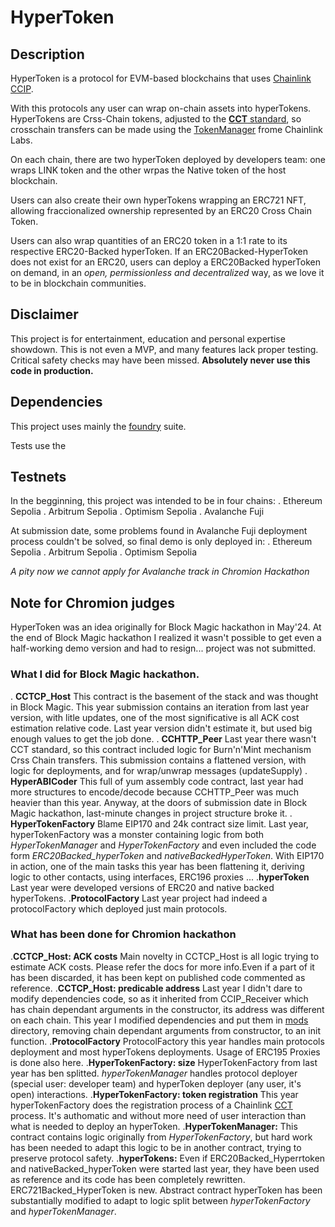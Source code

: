 # HyperToken #

## Description ##

HyperToken is a protocol for EVM-based blockchains that uses [Chainlink CCIP](https://docs.chain.link/ccip).

With  this protocols any user can wrap on-chain assets into hyperTokens. HyperTokens are Crss-Chain tokens, adjusted to the [**CCT** standard](https://docs.chain.link/ccip/concepts/cross-chain-token), so crosschain transfers can be made using the [TokenManager](https://test.tokenmanager.chain.link/) frome Chainlink Labs.

On each chain, there are two hyperToken deployed by developers team: one wraps LINK token and the other wrpas the Native token of the host blockchain.

Users can also create their own hyperTokens wrapping an ERC721 NFT, allowing fraccionalized ownership represented by an ERC20 Cross Chain Token.

Users can also wrap quantities of an ERC20 token in a 1:1 rate to its respective ERC20-Backed hyperToken. If an ERC20Backed-HyperToken does not exist for an ERC20, users can deploy a ERC20Backed hyperToken on demand, in an *open, permissionless and decentralized* way, as we love it to be in blockchain communities.

## Disclaimer ##

This project is for entertainment, education and personal expertise showdown. This is not even a MVP, and many features lack proper testing. Critical safety checks may have been missed. **Absolutely never use this code in production.**

## Dependencies ##

This project uses mainly the [foundry](https://getfoundry.sh) suite. 

Tests use the 

## Testnets ##

In the begginning, this project was intended to be in four chains:
. Ethereum Sepolia
. Arbitrum Sepolia
. Optimism Sepolia
. Avalanche Fuji

At submission date, some problems found in Avalanche Fuji deployment process couldn't be solved, so final demo is only deployed in:
. Ethereum Sepolia
. Arbitrum Sepolia
. Optimism Sepolia

*A pity now we cannot apply for Avalanche track in Chromion Hackathon*

## Note for Chromion judges ##

HyperToken was an idea originally for Block Magic hackathon in May'24. At the end of Block Magic hackathon I realized it wasn't possible to get even a half-working demo version and had to resign... project was not submitted. 

### What I did for Block Magic hackathon. ###

. **CCTCP_Host** This contract is the basement of the stack and was thought in Block Magic. This year submission contains an iteration from last year version, with litle updates, one of the most significative is all ACK cost estimation relative code. Last year version didn't estimate it, but used big enough values to get the job done.
. **CCHTTP_Peer** Last year there wasn't CCT standard, so this contract included logic for Burn'n'Mint mechanism Crss Chain transfers. This submission contains a flattened version, with logic for deployments, and for wrap/unwrap messages (updateSupply)
. **HyperABICoder** This full of yum assembly code contract, last year had more structures to encode/decode because CCHTTP_Peer was much heavier than this year. Anyway, at the doors of submission date in Block Magic hackathon, last-minute changes in project structure broke it.
. **HyperTokenFactory** Blame EIP170 and 24k contract size limit. Last year, hyperTokenFactory was a monster containing logic from both *HyperTokenManager* and *HyperTokenFactory* and even included the code form *ERC20Backed_hyperToken* and *nativeBackedHyperToken*. With EIP170 in action, one of the main tasks this year has been flattening it, deriving logic to other contacts, using interfaces, ERC196 proxies ... 
.**hyperToken** Last year were developed versions of ERC20 and native backed hyperTokens.
.**ProtocolFactory** Last year project had indeed a protocolFactory which deployed just main protocols. 

### What has been done for Chromion hackathon ###
.**CCTCP_Host: ACK costs** Main novelty in CCTCP_Host is all logic trying to estimate ACK costs. Please refer the docs for more info.Even if a part of it has been discarded, it has been kept on published code commented as reference.
.**CCTCP_Host: predicable address** Last year I didn't dare to modify dependencies code, so as it inherited from CCIP_Receiver which has chain dependant arguments in the constructor, its address was different on each chain. This year I modified dependencies and put them in [mods](mods/) directory, removing chain dependant arguments from constructor, to an init function.
.**ProtocolFactory** ProtocolFactory this year handles main protocols deployment and most hyperTokens deployments. Usage of ERC195 Proxies is done also here.
.**HyperTokenFactory: size** HyperTokenFactory from last year has ben splitted. *hyperTokenManager* handles protocol deployer (special user: developer team) and hyperToken deployer (any user, it's open) interactions.
.**HyperTokenFactory: token registration** This year hyperTokenFactory does the registration process of a Chainlink [CCT](https://docs.chain.link/ccip/concepts/cross-chain-token) process. It's authomatic and without more need of user interaction than what is needed to deploy an  hyperToken.
.**HyperTokenManager:** This contract contains logic originally from *HyperTokenFactory*, but hard work has been needed to adapt this logic to be in another contract, trying to preserve protocol safety.
.**hyperTokens:** Even if ERC20Backed_Hyperrtoken and nativeBacked_hyperToken were started last year, they have been used as reference and its code has been completely rewritten. ERC721Backed_HyperToken is new. Abstract contract hyperToken has been substantially modified to adapt to logic split between *hyperTokenFactory* and *hyperTokenManager*.
